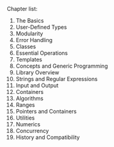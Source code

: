 Chapter list:
1. The Basics
2. User-Defined Types
3. Modularity
4. Error Handling
5. Classes
6. Essential Operations
7. Templates
8. Concepts and Generic Programming
9. Library Overview
10. Strings and Regular Expressions
11. Input and Output
12. Containers
13. Algorithms
14. Ranges
15. Pointers and Containers
16. Utilities
17. Numerics
18. Concurrency
19. History and Compatibility